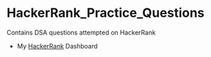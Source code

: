 # HackerRank_Practice_Questions
Contains DSA questions attempted on HackerRank

  - My [HackerRank](https://www.hackerrank.com/Rahul4Dev) Dashboard
